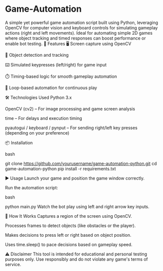 # Game-Automation
A simple yet powerful game automation script built using Python, leveraging OpenCV for computer vision and keyboard controls for simulating gameplay actions (right and left movements). Ideal for automating simple 2D games where object tracking and timed responses can boost performance or enable bot testing.
🚀 Features
🖥️ Screen capture using OpenCV

🎯 Object detection and tracking

⌨️ Simulated keypresses (left/right) for game input

⏱️ Timing-based logic for smooth gameplay automation

🔄 Loop-based automation for continuous play

🛠️ Technologies Used
Python 3.x

OpenCV (cv2) – For image processing and game screen analysis

time – For delays and execution timing

pyautogui / keyboard / pynput – For sending right/left key presses (depending on your preference)

📦 Installation

bash

git clone https://github.com/yourusername/game-automation-python.git
cd game-automation-python
pip install -r requirements.txt

▶️ Usage
Launch your game and position the game window correctly.

Run the automation script:

bash

python main.py
Watch the bot play using left and right arrow key inputs.

🧠 How It Works
Captures a region of the screen using OpenCV.

Processes frames to detect objects (like obstacles or the player).

Makes decisions to press left or right based on object position.

Uses time.sleep() to pace decisions based on gameplay speed.

⚠️ Disclaimer
This tool is intended for educational and personal testing purposes only. Use responsibly and do not violate any game's terms of service.


